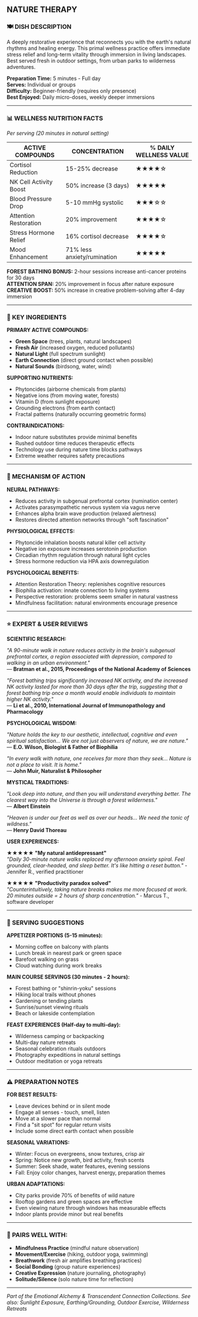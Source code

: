 ## NATURE THERAPY
### 🍽️ DISH DESCRIPTION
A deeply restorative experience that reconnects you with the earth's natural rhythms and healing energy. This primal wellness practice offers immediate stress relief and long-term vitality through immersion in living landscapes. Best served fresh in outdoor settings, from urban parks to wilderness adventures.

**Preparation Time:** 5 minutes - Full day  
**Serves:** Individual or groups  
**Difficulty:** Beginner-friendly (requires only presence)  
**Best Enjoyed:** Daily micro-doses, weekly deeper immersions

---

### 📊 WELLNESS NUTRITION FACTS
*Per serving (20 minutes in natural setting)*

| **ACTIVE COMPOUNDS** | **CONCENTRATION** | **% DAILY WELLNESS VALUE** |
|----------------------|-------------------|----------------------------|
| Cortisol Reduction | 15-25% decrease | ★★★★☆ |
| NK Cell Activity Boost | 50% increase (3 days) | ★★★★★ |
| Blood Pressure Drop | 5-10 mmHg systolic | ★★★☆☆ |
| Attention Restoration | 20% improvement | ★★★★☆ |
| Stress Hormone Relief | 16% cortisol decrease | ★★★★☆ |
| Mood Enhancement | 71% less anxiety/rumination | ★★★★★ |

**FOREST BATHING BONUS:** 2-hour sessions increase anti-cancer proteins for 30 days  
**ATTENTION SPAN:** 20% improvement in focus after nature exposure  
**CREATIVE BOOST:** 50% increase in creative problem-solving after 4-day immersion

---

### 🧪 KEY INGREDIENTS

**PRIMARY ACTIVE COMPOUNDS:**
- **Green Space** (trees, plants, natural landscapes)
- **Fresh Air** (increased oxygen, reduced pollutants)
- **Natural Light** (full spectrum sunlight)
- **Earth Connection** (direct ground contact when possible)
- **Natural Sounds** (birdsong, water, wind)

**SUPPORTING NUTRIENTS:**
- Phytoncides (airborne chemicals from plants)
- Negative ions (from moving water, forests)
- Vitamin D (from sunlight exposure)
- Grounding electrons (from earth contact)
- Fractal patterns (naturally occurring geometric forms)

**CONTRAINDICATIONS:**
- Indoor nature substitutes provide minimal benefits
- Rushed outdoor time reduces therapeutic effects
- Technology use during nature time blocks pathways
- Extreme weather requires safety precautions

---

### 🔬 MECHANISM OF ACTION

**NEURAL PATHWAYS:**
- Reduces activity in subgenual prefrontal cortex (rumination center)
- Activates parasympathetic nervous system via vagus nerve
- Enhances alpha brain wave production (relaxed alertness)
- Restores directed attention networks through "soft fascination"

**PHYSIOLOGICAL EFFECTS:**
- Phytoncide inhalation boosts natural killer cell activity
- Negative ion exposure increases serotonin production
- Circadian rhythm regulation through natural light cycles
- Stress hormone reduction via HPA axis downregulation

**PSYCHOLOGICAL BENEFITS:**
- Attention Restoration Theory: replenishes cognitive resources
- Biophilia activation: innate connection to living systems
- Perspective restoration: problems seem smaller in natural vastness
- Mindfulness facilitation: natural environments encourage presence

---

### ⭐ EXPERT & USER REVIEWS

**SCIENTIFIC RESEARCH:**

*"A 90-minute walk in nature reduces activity in the brain's subgenual prefrontal cortex, a region associated with depression, compared to walking in an urban environment."*  
— **Bratman et al., 2015, Proceedings of the National Academy of Sciences**

*"Forest bathing trips significantly increased NK activity, and the increased NK activity lasted for more than 30 days after the trip, suggesting that a forest bathing trip once a month would enable individuals to maintain higher NK activity."*  
— **Li et al., 2010, International Journal of Immunopathology and Pharmacology**

**PSYCHOLOGICAL WISDOM:**

*"Nature holds the key to our aesthetic, intellectual, cognitive and even spiritual satisfaction... We are not just observers of nature, we are nature."*  
— **E.O. Wilson, Biologist & Father of Biophilia**

*"In every walk with nature, one receives far more than they seek... Nature is not a place to visit. It is home."*  
— **John Muir, Naturalist & Philosopher**

**MYSTICAL TRADITIONS:**

*"Look deep into nature, and then you will understand everything better. The clearest way into the Universe is through a forest wilderness."*  
— **Albert Einstein**

*"Heaven is under our feet as well as over our heads... We need the tonic of wildness."*  
— **Henry David Thoreau**

**USER EXPERIENCES:**

**★★★★★ "My natural antidepressant"**  
*"Daily 30-minute nature walks replaced my afternoon anxiety spiral. Feel grounded, clear-headed, and sleep better. It's like hitting a reset button."* - Jennifer R., verified practitioner

**★★★★★ "Productivity paradox solved"**  
*"Counterintuitively, taking nature breaks makes me more focused at work. 20 minutes outside = 2 hours of sharp concentration."* - Marcus T., software developer

---

### 🍴 SERVING SUGGESTIONS

**APPETIZER PORTIONS (5-15 minutes):**
- Morning coffee on balcony with plants
- Lunch break in nearest park or green space
- Barefoot walking on grass
- Cloud watching during work breaks

**MAIN COURSE SERVINGS (30 minutes - 2 hours):**
- Forest bathing or "shinrin-yoku" sessions
- Hiking local trails without phones
- Gardening or tending plants
- Sunrise/sunset viewing rituals
- Beach or lakeside contemplation

**FEAST EXPERIENCES (Half-day to multi-day):**
- Wilderness camping or backpacking
- Multi-day nature retreats
- Seasonal celebration rituals outdoors
- Photography expeditions in natural settings
- Outdoor meditation or yoga retreats

---

### ⚠️ PREPARATION NOTES

**FOR BEST RESULTS:**
- Leave devices behind or in silent mode
- Engage all senses - touch, smell, listen
- Move at a slower pace than normal
- Find a "sit spot" for regular return visits
- Include some direct earth contact when possible

**SEASONAL VARIATIONS:**
- Winter: Focus on evergreens, snow textures, crisp air
- Spring: Notice new growth, bird activity, fresh scents
- Summer: Seek shade, water features, evening sessions
- Fall: Enjoy color changes, harvest energy, preparation themes

**URBAN ADAPTATIONS:**
- City parks provide 70% of benefits of wild nature
- Rooftop gardens and green spaces are effective
- Even viewing nature through windows has measurable effects
- Indoor plants provide minor but real benefits

---

### 🔄 PAIRS WELL WITH:
- **Mindfulness Practice** (mindful nature observation)
- **Movement/Exercise** (hiking, outdoor yoga, swimming)
- **Breathwork** (fresh air amplifies breathing practices)
- **Social Bonding** (group nature experiences)
- **Creative Expression** (nature journaling, photography)
- **Solitude/Silence** (solo nature time for reflection)

---

*Part of the Emotional Alchemy & Transcendent Connection Collections. See also: Sunlight Exposure, Earthing/Grounding, Outdoor Exercise, Wilderness Retreats*